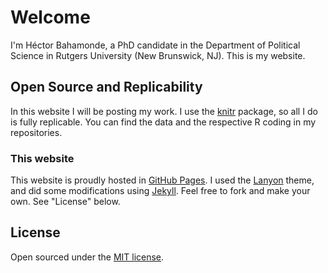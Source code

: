 # Welcome

I'm Héctor Bahamonde, a PhD candidate in the Department of Political Science in Rutgers University (New Brunswick, NJ). This is my website.


## Open Source and Replicability

In this website I will be posting my work. I use the [knitr](http://yihui.name/knitr/) package, so all I do is fully replicable. You can find the data and the respective R coding in my repositories. 

### This website
This website is proudly hosted in [GitHub Pages](https://pages.github.com). I used the [Lanyon](http://lanyon.getpoole.com) theme, and did some modifications using [Jekyll](http://jekyllrb.com). Feel free to fork and make your own. See "License" below.


## License
Open sourced under the [MIT license](LICENSE.md).
